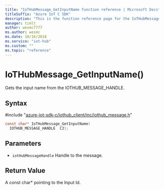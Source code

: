 ```yaml
---                             
title: "IoTHubMessage_GetInputName function reference | Microsoft Docs" 
titleSuffix: "Azure IoT C SDK"            
description: "This is the function reference page for the IoTHubMessage_GetInputName() function in the Azure IoT C SDK. This SDK is used with Azure IoT Hub and Azure IoT Hub Device Provisioning Service"            
manager: timlt                 
author: wesmc7777              
ms.author: wesmc               
ms.date: 10/16/2018                    
ms.service: "iot-hub"             
ms.custom: ""                
ms.topic: "reference"        
---                            
```


# IoTHubMessage_GetInputName()

Gets the input name from the IOTHUB_MESSAGE_HANDLE.

## Syntax

\#include "[azure-iot-sdk-c/iothub_client/inc/iothub_message.h](../iothub-message-h.md)"  
```C
const char* IoTHubMessage_GetInputName(
  IOTHUB_MESSAGE_HANDLE  C2);
```

## Parameters
* `iotHubMessageHandle` Handle to the message.

## Return Value
A const char* pointing to the Input Id.

